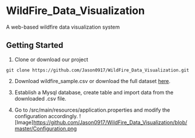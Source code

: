 # WildFire_Data_Visualization
A web-based wildfire data visualization system

## Getting Started

1. Clone or download our project

```git clone https://github.com/Jason0917/WildFire_Data_Visualization.git```

2. Download wildfire_sample.csv or download the full dataset [here](https://drive.google.com/file/d/1tZJZ41LL4rI7QrwA5-POZYlrKIeup9D8/view?usp=sharing).

3. Establish a Mysql database, create table and import data from the downloaded .csv file.

4. Go to /src/main/resources/application.properties and modify the configuration accordingly.
![Image]https://github.com/Jason0917/WildFire_Data_Visualization/blob/master/Configuration.png
